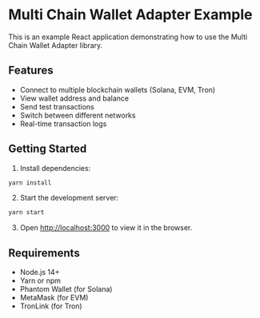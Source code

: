 # Multi Chain Wallet Adapter Example

This is an example React application demonstrating how to use the Multi Chain Wallet Adapter library.

## Features

- Connect to multiple blockchain wallets (Solana, EVM, Tron)
- View wallet address and balance
- Send test transactions
- Switch between different networks
- Real-time transaction logs

## Getting Started

1. Install dependencies:
```bash
yarn install
```

2. Start the development server:
```bash
yarn start
```

3. Open [http://localhost:3000](http://localhost:3000) to view it in the browser.

## Requirements

- Node.js 14+
- Yarn or npm
- Phantom Wallet (for Solana)
- MetaMask (for EVM)
- TronLink (for Tron)
